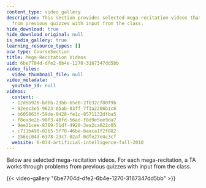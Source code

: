 ```yaml
---
content_type: video_gallery
description: This section provides selected mega-recitation videos that review problems
  from previous quizzes with input from the class.
hide_download: true
hide_download_original: null
is_media_gallery: true
learning_resource_types: []
ocw_type: CourseSection
title: Mega-Recitation Videos
uid: 6be7704d-dfe2-6b4e-1270-3167347dd5bb
video_files:
  video_thumbnail_file: null
video_metadata:
  youtube_id: null
videos:
  content:
  - 12d6b920-bdbb-23bb-65e0-2fb32cf80f9b
  - 92eec3e5-9623-65ab-83ff-7f3a2206b1c6
  - b605863f-59de-0428-fe1c-8571132dfba5
  - f8ea3e2b-98f3-40fd-56ad-f8d9e5ee9da7
  - 9ee21cee-8709-51df-4920-3ea2ca822c05
  - c711b498-02b5-5f70-46be-baaca1f2f882
  - 156ec04d-6378-23c7-02af-0dfe27e4c3cf
  website: 6-034-artificial-intelligence-fall-2010
---
```


Below are selected mega-recitation videos. For each mega-recitation, a TA works through problems from previous quizzes with input from the class.

{{< video-gallery "6be7704d-dfe2-6b4e-1270-3167347dd5bb" >}}

